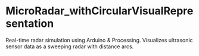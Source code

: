 # MicroRadar_withCircularVisualRepresentation
Real-time radar simulation using Arduino &amp; Processing. Visualizes ultrasonic sensor data as a sweeping radar with distance arcs.
